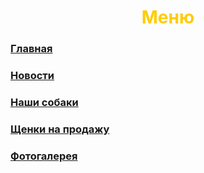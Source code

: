 <h1 align="center"><font color="#ffcc00">Меню</font></h1>


 <h3 align="left"> <a href="https://kirillgorlov123.github.io/Kennel-of-dogs-KrasnoeSelo">Главная</a></h3>
 <h3 align="left"> <a href="https://kirillgorlov123.github.io/Kennel-of-dogs-KrasnoeSelo/news">Новости</a></h3>
 <h3 align="left"> <a href="https://kirillgorlov123.github.io/Kennel-of-dogs-KrasnoeSelo/Our-dogs">Наши собаки</a></h3>
 <h3 align="left"> <a href="https://kirillgorlov123.github.io/Kennel-of-dogs-KrasnoeSelo/Puppies for sale">Щенки на продажу</a></h3>
 <h3 align="left"> <a href="https://kirillgorlov123.github.io/Kennel-of-dogs-KrasnoeSelo/Foto Gallery">Фотогалерея</a></h3>
